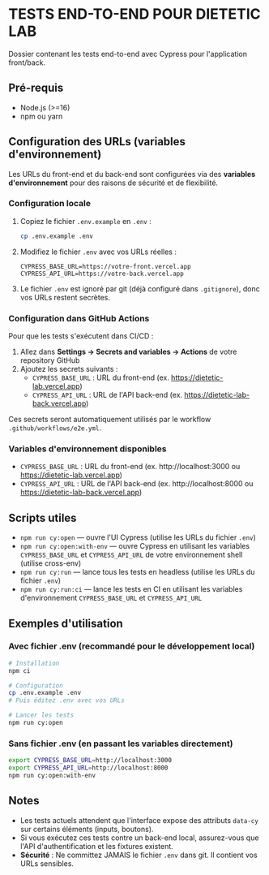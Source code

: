 # TESTS END-TO-END POUR DIETETIC LAB

Dossier contenant les tests end-to-end avec Cypress pour l'application front/back.

## Pré-requis
- Node.js (>=16)
- npm ou yarn

## Configuration des URLs (variables d'environnement)

Les URLs du front-end et du back-end sont configurées via des **variables d'environnement** pour des raisons de sécurité et de flexibilité.

### Configuration locale

1. Copiez le fichier `.env.example` en `.env` :
   ```bash
   cp .env.example .env
   ```

2. Modifiez le fichier `.env` avec vos URLs réelles :
   ```env
   CYPRESS_BASE_URL=https://votre-front.vercel.app
   CYPRESS_API_URL=https://votre-back.vercel.app
   ```

3. Le fichier `.env` est ignoré par git (déjà configuré dans `.gitignore`), donc vos URLs restent secrètes.

### Configuration dans GitHub Actions

Pour que les tests s'exécutent dans CI/CD :

1. Allez dans **Settings → Secrets and variables → Actions** de votre repository GitHub
2. Ajoutez les secrets suivants :
   - `CYPRESS_BASE_URL` : URL du front-end (ex. https://dietetic-lab.vercel.app)
   - `CYPRESS_API_URL` : URL de l'API back-end (ex. https://dietetic-lab-back.vercel.app)

Ces secrets seront automatiquement utilisés par le workflow `.github/workflows/e2e.yml`.

### Variables d'environnement disponibles
- `CYPRESS_BASE_URL` : URL du front-end (ex. http://localhost:3000 ou https://dietetic-lab.vercel.app)
- `CYPRESS_API_URL` : URL de l'API back-end (ex. http://localhost:8000 ou https://dietetic-lab-back.vercel.app)

## Scripts utiles
- `npm run cy:open` — ouvre l'UI Cypress (utilise les URLs du fichier `.env`)
- `npm run cy:open:with-env` — ouvre Cypress en utilisant les variables `CYPRESS_BASE_URL` et `CYPRESS_API_URL` de votre environnement shell (utilise cross-env)
- `npm run cy:run` — lance tous les tests en headless (utilise les URLs du fichier `.env`)
- `npm run cy:run:ci` — lance les tests en CI en utilisant les variables d'environnement `CYPRESS_BASE_URL` et `CYPRESS_API_URL`

## Exemples d'utilisation

### Avec fichier .env (recommandé pour le développement local)
```bash
# Installation
npm ci

# Configuration
cp .env.example .env
# Puis éditez .env avec vos URLs

# Lancer les tests
npm run cy:open
```

### Sans fichier .env (en passant les variables directement)
```bash
export CYPRESS_BASE_URL=http://localhost:3000
export CYPRESS_API_URL=http://localhost:8000
npm run cy:open:with-env
```

## Notes
- Les tests actuels attendent que l'interface expose des attributs `data-cy` sur certains éléments (inputs, boutons).
- Si vous exécutez ces tests contre un back-end local, assurez-vous que l'API d'authentification et les fixtures existent.
- **Sécurité** : Ne committez JAMAIS le fichier `.env` dans git. Il contient vos URLs sensibles.